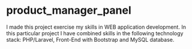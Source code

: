 # product_manager_panel
I made this project exercise my skills in WEB application development. In this particular project I have combined skills in the following technology stack: PHP/Laravel, Front-End with Bootstrap and MySQL database.
